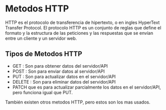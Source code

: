 # Metodos HTTP

HTTP es el protocolo de transferencia de hipertexto, o en ingles HyperText Transfer Protocol. El protocolo HTTP es un conjunto de reglas que define el formato y la estructura de las peticiones y las respuestas que se envían entre un cliente y un servidor web.

## Tipos de Metodos HTTP

- GET : Son para obtener datos del servidor/API
- POST : Son para enviar datos al servidor/API
- PUT : Son para actualizar datos en el servidor/API
- DELETE : Son para eliminar datos del servidor/API
- PATCH que es para actualizar parcialmente los datos en el servidor/API, pero funciona igual que PUT.


También existen otros metodos HTTP, pero estos son los mas usados.

